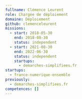 ```yaml
---
fullname: Clémence Leurent
role: Chargée de déploiement
domaine: Déploiement
github: clemenceleurent
missions:
  - start: 2018-05-30
    end: 2018-08-30
    status: independent
  - start: 2021-08-30
    end: 2022-06-30
    status: independent
    startups:
      - demarches-simplifiees.fr
startups:
  - france-numerique-ensemble
previously:
  - demarches-simplifiees.fr
competences: []
---
```


